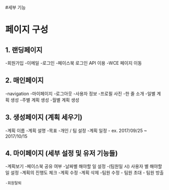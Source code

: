 #세부 기능

<h1>페이지 구성</h1>

<h2>1. 랜딩페이지</h2>
    -회원가입
        -이메일
    -로그인
        -페이스북 로그인 API 이용
    -WCE 페이지 이동


<h2>2. 매인페이지</h2>
    -navigation
        -마이페이지
        -로그아웃
    -사용자 정보
        -프로필 사진
        -한 줄 소개
    -일별 계획 생성
    -주별 계획 생성
    -월별 계획 생성


<h2>3. 생성페이지 (계획 세우기)</h2>
    -계획 이름
    -계획 설명
    -목표
    -개인 / 팀 설정
    -계획 일정
        - ex. 2017/09/25 ~ 2017/10/15


<h2>4. 마이페이지 (세부 설정 및 유저
기능들)</h2>
    -계획보기
        -페이스북 공유 여부
        -날짜별 해야할 일 설정
        -(팀원일 시) 사용자 별 해야할 일 설정
        -계획의 진행도 체크
        -계획 수정
        -계획 삭제
        -팀원 수정
            - 팀원 초대
            - 팀원 방출

    -회원탈퇴